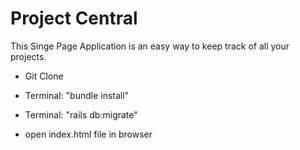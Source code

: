 # Project Central

This Singe Page Application is an easy way to keep track of all your projects.

* Git Clone

* Terminal: "bundle install"

* Terminal: "rails db:migrate"

* open index.html file in browser

